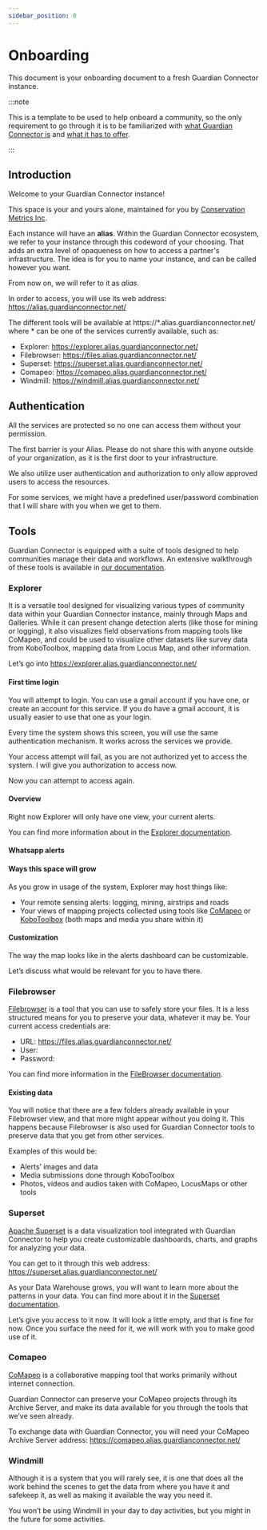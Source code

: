 ```yaml
---
sidebar_position: 0
---
```


# Onboarding

This document is your onboarding document to a fresh Guardian Connector instance.

:::note

This is a template to be used to help onboard a community, so the only requirement to go through it is to be familiarized with [what Guardian Connector is](../../../overview/) and [what it has to offer](../).

:::

## Introduction

Welcome to your Guardian Connector instance!

This space is your and yours alone, maintained for you by [Conservation Metrics Inc](https://conservationmetrics.com/).


Each instance will have an **alias**. Within the Guardian Connector ecosystem, we refer to your instance through this codeword of your choosing. That adds an extra level of opaqueness on how to access a partner's infrastructure. The idea is for you to name your instance, and can be called however you want.

From now on, we will refer to it as *alias*.

In order to access, you will use its web address: https://alias.guardianconnector.net/

The different tools will be available at https://*.alias.guardianconnector.net/ where * can be one of the services currently available, such as:

- Explorer: https://explorer.alias.guardianconnector.net/ 
- Filebrowser: https://files.alias.guardianconnector.net/ 
- Superset: https://superset.alias.guardianconnector.net/
- Comapeo: https://comapeo.alias.guardianconnector.net/ 
- Windmill: https://windmill.alias.guardianconnector.net/ 

## Authentication

All the services are protected so no one can access them without your permission.

The first barrier is your Alias. Please do not share this with anyone outside of your organization, as it is the first door to your infrastructure.

We also utilize user authentication and authorization to only allow approved users to access the resources.

For some services, we might have a predefined user/password combination that I will share with you when we get to them.

## Tools

Guardian Connector is equipped with a suite of tools designed to help communities manage their data and workflows. An extensive walkthrough of these tools is available in [our documentation](/).

### Explorer

It is a versatile tool designed for visualizing various types of community data within your Guardian Connector instance, mainly through Maps and Galleries. While it can present change detection alerts (like those for mining or logging), it also visualizes field observations from mapping tools like CoMapeo, and could be used to visualize other datasets like survey data from KoboToolbox, mapping data from Locus Map, and other information.

Let’s go into https://explorer.alias.guardianconnector.net/ 

#### First time login

You will attempt to login. You can use a gmail account if you have one, or create an account for this service. If you do have a gmail account, it is usually easier to use that one as your login.

Every time the system shows this screen, you will use the same authentication mechanism. It works across the services we provide.

Your access attempt will fail, as you are not authorized yet to access the system. I will give you authorization to access now.

Now you can attempt to access again.

#### Overview

Right now Explorer will only have one view, your current alerts.

You can find more information about in the [Explorer documentation](../gc-explorer/).

#### Whatsapp alerts

#### Ways this space will grow

As you grow in usage of the system, Explorer may host things like:

- Your remote sensing alerts: logging, mining, airstrips and roads
- Your views of mapping projects collected using tools like [CoMapeo](../../connected-applications/comapeo/) or [KoboToolbox](../../connected-applications/kobotoolbox/) (both maps and media you share within it)

#### Customization

The way the map looks like in the alerts dashboard can be customizable.

Let’s discuss what would be relevant for you to have there.

### Filebrowser

[Filebrowser](../filebrowser/) is a tool that you can use to safely store your files. It is a less structured means for you to preserve your data, whatever it may be.
Your current access credentials are:

- URL: https://files.alias.guardianconnector.net/ 
- User: 
- Password: 

You can find more information in the [FileBrowser documentation](../filebrowser/).

#### Existing data

You will notice that there are a few folders already available in your Filebrowser view, and that more might appear without you doing it.
This happens because Filebrowser is also used for Guardian Connector tools to preserve data that you get from other services.

Examples of this would be:
- Alerts’ images and data
- Media submissions done through KoboToolbox
- Photos, videos and audios taken with CoMapeo, LocusMaps or other tools

### Superset

[Apache Superset](../superset/) is a data visualization tool integrated with Guardian Connector to help you create customizable dashboards, charts, and graphs for analyzing your data.

You can get to it through this web address: https://superset.alias.guardianconnector.net/

As your Data Warehouse grows, you will want to learn more about the patterns in your data.
You can find more about it in the [Superset documentation](../superset/).

Let’s give you access to it now. It will look a little empty, and that is fine for now. Once you surface the need for it, we will work with you to make good use of it.

### Comapeo

[CoMapeo](../../connected-applications/comapeo/) is a collaborative mapping tool that works primarily without internet connection.

Guardian Connector can preserve your CoMapeo projects through its Archive Server, and make its data available for you through the tools that we’ve seen already.

To exchange data with Guardian Connector, you will need your CoMapeo Archive Server address:
https://comapeo.alias.guardianconnector.net/

### Windmill

Although it is a system that you will rarely see, it is one that does all the work behind the scenes to get the data from where you have it and safekeep it, as well as making it available the way you need it.

You won’t be using Windmill in your day to day activities, but you might in the future for some activities.
